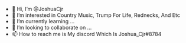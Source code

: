 - 👋 Hi, I’m @JoshuaCjr
- 👀 I’m interested in Country Music, Trump For Life, Rednecks, And Etc
- 🌱 I’m currently learning ...
- 💞️ I’m looking to collaborate on ...
- 📫 How to reach me is My discord Which Is Joshua_Cjr#8784

<!---
JoshuaCjr/JoshuaCjr is a ✨ special ✨ repository because its `README.md` (this file) appears on your GitHub profile.
You can click the Preview link to take a look at your changes.
--->
